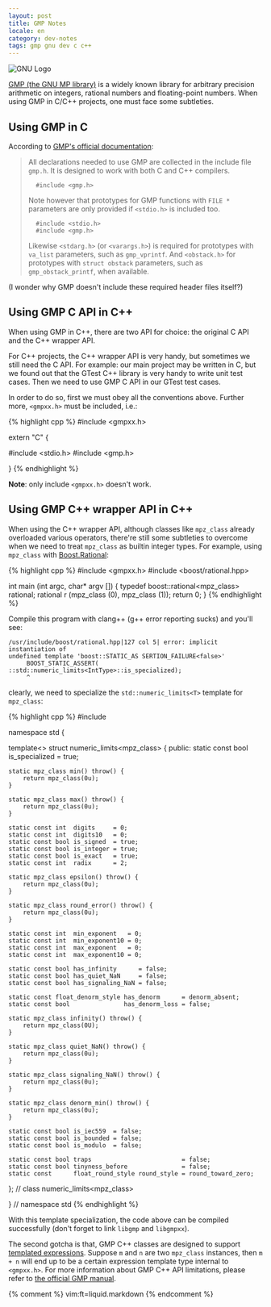 ```yaml
---
layout: post
title: GMP Notes
locale: en
category: dev-notes
tags: gmp gnu dev c c++
---
```


<div class="title-icon"><img src="{{ site.attachment_dir }}2012-07-26-gnu.png" alt="GNU Logo" /></div>

[GMP (the GNU MP library)][gmp-home] is a widely known library for arbitrary
precision arithmetic on integers, rational numbers and floating-point numbers.
When using GMP in C/C++ projects, one must face some subtleties.

[gmp-home]: http://gmplib.org/index.html

## Using GMP in C

According to [GMP's official documentation][gmp-headers]:

>   All declarations needed to use GMP are collected in the include file
>   `gmp.h`.  It is designed to work with both C and C++ compilers.
>
>       #include <gmp.h>
>
>   Note however that prototypes for GMP functions with `FILE *` parameters are
>   only provided if `<stdio.h>` is included too.
>
>       #include <stdio.h>
>       #include <gmp.h>
>
>   Likewise `<stdarg.h>` (or `<varargs.h>`) is required for prototypes with
>   `va_list` parameters, such as `gmp_vprintf`.  And `<obstack.h>` for
>   prototypes with `struct obstack` parameters, such as `gmp_obstack_printf`,
>   when available.

[gmp-headers]: http://gmplib.org/manual/Headers-and-Libraries.html#Headers-and-Libraries

(I wonder why GMP doesn't include these required header files itself?)

<!-- start -->

## Using GMP C API in C++

When using GMP in C++, there are two API for choice: the original C API and the
C++ wrapper API.

For C++ projects, the C++ wrapper API is very handy, but sometimes we still
need the C API.  For example: our main project may be written in C, but we
found out that the GTest C++ library is very handy to write unit test cases.
Then we need to use GMP C API in our GTest test cases.

In order to do so, first we must obey all the conventions above.  Further more,
`<gmpxx.h>` must be included, i.e.:

{% highlight cpp %}
#include <gmpxx.h>

extern "C" {

#include <stdio.h>
#include <gmp.h>

}
{% endhighlight %}

**Note**: only include `<gmpxx.h>` doesn't work.

## Using GMP C++ wrapper API in C++

When using the C++ wrapper API, although classes like `mpz_class` already
overloaded various operators, there're still some subtleties to overcome when we
need to treat `mpz_class` as builtin integer types.  For example, using
`mpz_class` with [Boost.Rational][boost-rational]:

{% highlight cpp %}
#include <gmpxx.h>
#include <boost/rational.hpp>

int main (int argc, char* argv [])
{
    typedef boost::rational<mpz_class> rational;
    rational r (mpz_class (0), mpz_class (1));
    return 0;
}
{% endhighlight %}

Compile this program with clang++ (g++ error reporting sucks) and you'll see:

    /usr/include/boost/rational.hpp|127 col 5| error: implicit instantiation of
    undefined template 'boost::STATIC_AS SERTION_FAILURE<false>'
         BOOST_STATIC_ASSERT( ::std::numeric_limits<IntType>::is_specialized);
         ^

clearly, we need to specialize the `std::numeric_limits<T>` template for
`mpz_class`:

{% highlight cpp %}
#include <limits>

namespace std {

template<>
struct numeric_limits<mpz_class> {
public:
    static const bool is_specialized = true;

    static mpz_class min() throw() {
        return mpz_class(0u);
    }

    static mpz_class max() throw() {
        return mpz_class(0u);
    }

    static const int  digits     = 0;
    static const int  digits10   = 0;
    static const bool is_signed  = true;
    static const bool is_integer = true;
    static const bool is_exact   = true;
    static const int  radix      = 2;

    static mpz_class epsilon() throw() {
        return mpz_class(0u);
    }

    static mpz_class round_error() throw() {
        return mpz_class(0u);
    }

    static const int  min_exponent   = 0;
    static const int  min_exponent10 = 0;
    static const int  max_exponent   = 0;
    static const int  max_exponent10 = 0;

    static const bool has_infinity      = false;
    static const bool has_quiet_NaN     = false;
    static const bool has_signaling_NaN = false;

    static const float_denorm_style has_denorm      = denorm_absent;
    static const bool               has_denorm_loss = false;

    static mpz_class infinity() throw() {
        return mpz_class(0U);
    }

    static mpz_class quiet_NaN() throw() {
        return mpz_class(0u);
    }

    static mpz_class signaling_NaN() throw() {
        return mpz_class(0u);
    }

    static mpz_class denorm_min() throw() {
        return mpz_class(0u);
    }

    static const bool is_iec559  = false;
    static const bool is_bounded = false;
    static const bool is_modulo  = false;

    static const bool traps                         = false;
    static const bool tinyness_before               = false;
    static const      float_round_style round_style = round_toward_zero;

};  //  class numeric_limits<mpz_class>

}   //  namespace std
{% endhighlight %}

With this template specialization, the code above can be compiled successfully
(don't forget to link `libgmp` and `libgmpxx`).

The second gotcha is that, GMP C++ classes are designed to support [templated
expressions][temp-expr].  Suppose `m` and `n` are two `mpz_class` instances,
then `m + n` will end up to be a certain expression template type internal to
`<gmpxx.h>`.  For more information about GMP C++ API limitations, please refer
to [the official GMP manual][gmpxx-limits].

[boost-rational]: http://www.boost.org/doc/libs/1_50_0/libs/rational/
[temp-expr]: http://en.wikipedia.org/wiki/Expression_templates
[gmpxx-limits]: http://gmplib.org/manual/C_002b_002b-Interface-Limitations.html#C_002b_002b-Interface-Limitations

<!-- end -->

{% comment %}
vim:ft=liquid.markdown
{% endcomment %}
